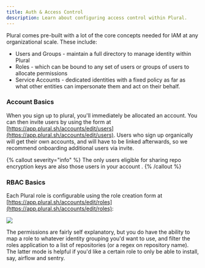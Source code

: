 ```yaml
---
title: Auth & Access Control
description: Learn about configuring access control within Plural.
---
```


Plural comes pre-built with a lot of the core concepts needed for IAM at any organizational scale. These include:

- Users and Groups - maintain a full directory to manage identity within Plural
- Roles - which can be bound to any set of users or groups of users to allocate permissions
- Service Accounts - dedicated identities with a fixed policy as far as what other entities can impersonate them and act on their behalf.

### Account Basics

When you sign up to plural, you'll immediately be allocated an account. You can then invite users by using the form at [https://app.plural.sh/accounts/edit/users](https://app.plural.sh/accounts/edit/users). Users who sign up organically will get their own accounts, and will have to be linked afterwards, so we recommend onboarding additional users via invite.

{% callout severity="info" %}
The only users eligible for sharing repo encryption keys are also those users in your account .
{% /callout %}

### RBAC Basics

Each Plural role is configurable using the role creation form at [https://app.plural.sh/accounts/edit/roles](https://app.plural.sh/accounts/edit/roles):

![](/assets/advanced-topics/rbac-basics.png)

The permissions are fairly self explanatory, but you do have the ability to map a role to whatever identity grouping you'd want to use, and filter the roles application to a list of repositories (or a regex on repository name). The latter mode is helpful if you'd like a certain role to only be able to install, say, airflow and sentry.
